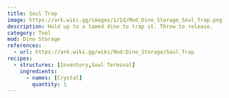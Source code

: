 ```yaml
---
title: Soul Trap
image: https://ark.wiki.gg/images/1/1d/Mod_Dino_Storage_Soul_Trap.png
description: Hold up to a tamed dino to trap it. Throw to release.
category: Tool
mod: Dino Storage
references:
  - url: https://ark.wiki.gg/wiki/Mod:Dino_Storage/Soul_Trap
recipes:
  - structures: [Inventory,Soul Terminal]
    ingredients:
      - names: [Crystal]
        quantity: 1
---
```

